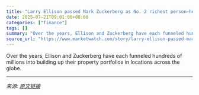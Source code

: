 ```yaml
---
title: "Larry Ellison passed Mark Zuckerberg as No. 2 richest person—here’s how their property portfolios compare"
date: 2025-07-21T09:01:00+08:00
categories: ["finance"]
tags: []
summary: "Over the years, Ellison and Zuckerberg have each funneled hundreds of millions into building up their property portfolios in locations across the globe."
source_url: "https://www.marketwatch.com/story/larry-ellison-passed-mark-zuckerberg-as-no-2-richest-personheres-how-their-property-portfolios-compare-15f01506?mod=mw_rss_topstories"
---
```


Over the years, Ellison and Zuckerberg have each funneled hundreds of millions into building up their property portfolios in locations across the globe.

---

*来源: [原文链接](https://www.marketwatch.com/story/larry-ellison-passed-mark-zuckerberg-as-no-2-richest-personheres-how-their-property-portfolios-compare-15f01506?mod=mw_rss_topstories)*
